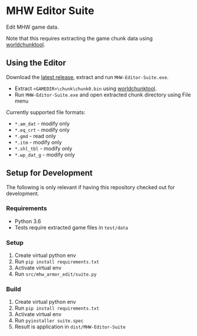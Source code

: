 # MHW Editor Suite

Edit MHW game data.

Note that this requires extracting the game chunk data using
[worldchunktool](https://www.nexusmods.com/monsterhunterworld/mods/6).

## Using the Editor

Download the [latest release](https://github.com/fre-sch/mhw_armor_edit/releases),
extract and run ``MHW-Editor-Suite.exe``.

* Extract ``<GAMEDIR>\chunk\chunk0.bin`` using [worldchunktool](https://www.nexusmods.com/monsterhunterworld/mods/6).
* Run ``MHW-Editor-Suite.exe`` and open extracted chunk directory using File menu

Currently supported file formats:

* `*.am_dat` - modify only
* `*.eq_crt` - modify only
* `*.gmd` - read only
* `*.itm` - modify only
* `*.shl_tbl` - modify only
* `*.wp_dat_g` - modify only

## Setup for Development

The following is only relevant if having this repository checked out for
development.

### Requirements

* Python 3.6
* Tests require extracted game files in ``test/data``

### Setup

1. Create virtual python env
2. Run ``pip install requirements.txt``
3. Activate virtual env
4. Run ``src/mhw_armor_edit/suite.py``

### Build

1. Create virtual python env
2. Run ``pip install requirements.txt``
3. Activate virtual env
4. Run ``pyinstaller suite.spec``
5. Result is application in ``dist/MHW-Editor-Suite``
